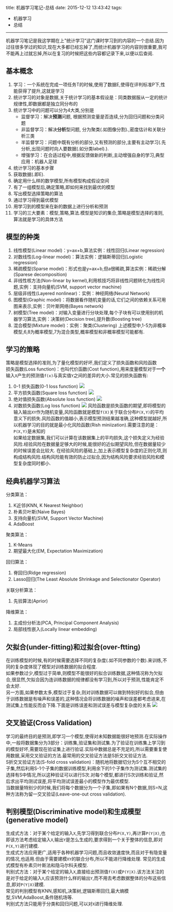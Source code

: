 title: 机器学习笔记-总结
date: 2015-12-12 13:43:42
tags:
- 机器学习
- 总结
---
机器学习笔记是我这学期在上"统计学习"这门课时学习到的内容的一个总结.因为过往很多学过的知识,现在大多都已经忘掉了,而统计机器学习的内容则很重要,我可不能再上过就忘掉,所以在复习的时候把这些内容都记录下来,以便以后查阅.
<!--more-->

## 基本概念
 1. 学习：一个系统在完成一项任务T的时候,使用了数据E,使得在评判标准P下,性能获得了提升,这就是学习  
 2. 统计学习的对象是数据,关于统计学习的基本假设是：同类数据服从一定的统计规律性,即数据都是独立同分布的  
 3. 统计学习中的问题可以分为4大类,分别是 
 	- 监督学习：解决**预测**问题, 根据预测变量是否连续,分为回归问题和分类问题
 	- 非监督学习：解决**分析**型问题, 分为聚类(.如图像分割).,密度估计和关联分析三类
 	- 半监督学习：问题中既有分析的部分,又有预测的部分,主要有主动学习(.先分析,出现问题时向人要数据(.如分类label).).
 	- 增强学习：在合适过程中,根据反馈做新的判断,主动增强自身的学习,典型应用：机器人足球
 4. 统计学习的基本步骤
  1. 获取数据(.即E).
  2. 确定用什么样的数学模型,所有模型构成假设空间
  3. 有了一组模型后,确定策略,即如何来找到最优的模型
  4. 写出模型选择策略的算法
  5. 通过学习得到最优模型
  6. 用学习到的模型来在新的数据上进行分析和预测
 5. 学习的三大要素：模型,策略,算法.模型是知识的集合,策略是模型选择的准则,算法就是学习的具体方法

## 模型的种类
 1. 线性模型(Linear model)：y=ax+b,算法实例：线性回归(Linear regression)
 2. 对数线性(Log-linear model)：算法实例：逻辑斯蒂回归(Logistic regression)
 3. 稀疏模型(Sparse model)：形式也是y=ax+b,但a很稀疏,算法实例：稀疏分解(Sparese decomposition)
 4. 非线性核方法(Non-linear by kernel),利用核技巧将非线性问题转化为线性问题,实例：支持向量机(SVM, support vector machine)
 5. 层级非线性(Layered nonlinear)：实例：神经网络(Neural Network)
 6. 图模型(Graphic model)：将数据看作随机变量的话,它们之间的依赖关系可用图来表示,实例：贝叶斯网络(Bayes network)
 7. 树模型(Tree model)：对输入变量进行分块处理,每个子块有可以使用别的机器学习算法,实例：决策树(Decision tree),提升数(Boosting tree)
 8. 混合模型(Mixture model)：实例：聚类(Clustering)
上述模型中,1-5为非概率模型,6,8为概率模型,7为混合类型,概率模型和非概率模型可能都有.

## 学习的策略
策略是模型选择的准则,为了量化模型的好坏,我们定义了损失函数和风险函数  
损失函数(Loss function)：也叫代价函数(Cost function),用来度量模型对于**一个**输入`X`产生的预测值`f(x)`与真实值`Y`之间的差异的大小.常见的损失函数有:
 1. 0-1 损失函数(0-1 loss function)
![](/imgs/01loss.png)
 2. 平方损失函数(Square loss function)
![](/imgs/pingfang.png)
 3. 绝对值损失函数(Absolute loss function)
![](/imgs/jueduizhi.png)
 4. 对数损失函数(Log loss function)
![](/imgs/duishu.png)
风险函数是损失函数的期望,即将模型的输入输出`XY`作为随机变量,风险函数就是模型`f(X)`关于联合分布`P(X,Y)`的平均意义下的损失.风险函数的值越小,表示模型预测结果越准确,这种模型就越好,所以机器学习的目的就是最小化风险函数(Rish miniization).需要注意的是：`P(X,Y)`是未知的  
如果给定数据集,我们可以计算在该数据集上的平均损失,这个损失定义为经验风险.经验风险在数据量足够大的时候,能很好的近似期望风险,但在数据量较少的时候误差会比较大.
在经验风险的基础上,加上表示模型复杂度的正则化项,则构成结构风险.结构风险能有效的防止过拟合,因为结构风险要求经验风险和模型复杂度同时都小.  

## 经典机器学习算法
分类算法：
 1. K近邻(KNN, K Nearest Neighbor)
 2. 朴素贝叶斯(Naive Bayes)
 3. 支持向量机(SVM, Support Vector Machine)
 4. AdaBoost 

聚类算法：
 1. K-Means 
 2. 期望最大化(EM, Expectation Maximization)

回归算法：
 1. 脊回归(Ridge regression)
 2. Lasso回归(The Least Absolute Shrinkage and Selectionator Operator)

关联分析算法：
 1. 先验算法(Aprior)

降维算法：
 1. 主成份分析法(PCA, Principal Component Analysis)
 2. 局部线性嵌入(Locally linear embedding)

## 欠拟合(under-fitting)和过拟合(over-ftting)
在训练模型的时候,有的时候需要选择不同的复杂度(.如不同参数的个数).来训练,不同的复杂度体现了模型对训练数据的拟合程度.   
如果参数过少,模型过于简单,则模型不能很好的拟合训练数据,这种情况称为欠拟合,很显然,欠拟合因为连训练数据的规律都没有学习到,所以对于预测,性能肯定不会太好.  
另一方面,如果参数太多,模型过于复杂,则对训练数据可以做到特别好的拟合,但由于训练数据是有噪声和误差的,这种情况会将训练数据的噪声和误差都考虑进来,在测试集上性能反而会下降.下面是训练误差和测试误差与模型复杂度的关系
![](/imgs/overfitting.gif)

## 交叉验证(Cross Validation)
学习的最终目的是预测,即学习一个模型,使得对未知数据能很好地预测.在实际操作中,一般将数据集分为3部分：训练集,验证集和测试集.为了验证在训练集上学习到的模型好坏,需要现在验证集上进行验证.实际中数据总是不充足的,所以需要重复使用数据,采用交叉验证的方法.最常用的交叉验证方法是S折交叉验证方法.  
S折交叉验证方法(S-fold cross validation)：随机地将数据切分为S个互不相交的子集,然后利用S-1个子集的数据训练模型,利用余下的1个子集作为测试集.测试集的选择有S中情况,所以这种验证可以进行S次.对每个模型,都进行S次训练和验证,然后求出平均测试误差,将平均测试误差最小的模型作为最优模型.  
当数据量特别少的时候,我们将每个数据分为一个子集,即如果有N个数据,则S=N,这种方法称为留一交叉验证(Leave-one-out cross validation).

## 判别模型(Discriminative model)和生成模型(generative model)
生成式方法：对于某个给定的输入`X`,先学习得到联合分布`P(X,Y)`,再计算`P(Y|X)`,也即该方法考虑给定输入`X`,输出`Y`是怎么生成的,要求得到一个关于整体的信息,即对`P(X,Y)`进行建模.   
生成式方法应用更广,适用于各种机器学习问题,而且收敛速度快,而且对于有隐变量的情况,也适用.但由于需要建模`XY`的联合分布,所以不能进行降维处理. 
常见的生成式模型有朴素贝叶斯法和隐马尔科夫模型.  
判别式方法：对于某个给定的输入`X`,直接给出预测值`f(X)`或`P(Y|X)`.该方法关注的是对于给定的输入`X`,应该预测什么样的输出`Y`,而不用去考虑数据整体的分布这些信息,即对`P(Y|X)`建模.   
常见的判别模型有KNN,感知机,决策树,逻辑斯蒂回归,最大熵模型,SVM,AdaBoost,条件随机场等.  
判别式方法只能用于分类和回归问题,可以对`X`进行降维处理.  

